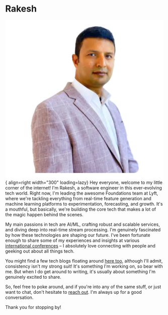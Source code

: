 # Rakesh

![Image title](images/englife101-rakesh.webp){ align=right width="300" loading=lazy}
Hey everyone, welcome to my little corner of the internet! I'm Rakesh, a software engineer in this ever-evolving tech world. Right now, I'm leading the awesome Foundations team at Lyft, where we're tackling everything from real-time feature generation and machine learning platforms to experimentation, forecasting, and growth. It's a mouthful, but basically, we're building the core tech that makes a lot of the magic happen behind the scenes.

My main passions in tech are AI/ML, crafting robust and scalable services, and diving deep into real-time stream processing. I'm genuinely fascinated by how these technologies are shaping our future. I've been fortunate enough to share some of my experiences and insights at various [international conferences](talks.md) – I absolutely love connecting with people and geeking out about all things tech.

You might find a few tech blogs floating around [here too](https://medium.com/@englife101), although I'll admit, consistency isn't my strong suit! It's something I'm working on, so bear with me. But when I do get around to writing, it's usually about something I'm genuinely excited to share.

So, feel free to poke around, and if you're into any of the same stuff, or just want to chat, don't hesitate to [reach out](contact.md). I'm always up for a good conversation.

Thank you for stopping by!

